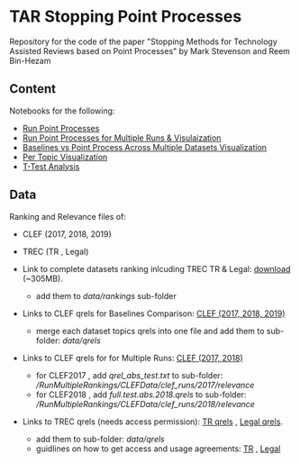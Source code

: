 # TAR Stopping Point Processes
Repository for the code of the paper "Stopping Methods for Technology Assisted Reviews based on Point Processes" by Mark Stevenson and Reem Bin-Hezam

## Content
Notebooks for the following:
- [Run Point Processes](https://github.com/ReemBinHezam/TAR_Stopping_Point_Processes/blob/main/run_TAR_stopping_PointProcesses.ipynb)
- [Run Point Processes for Multiple Runs & Visulaization](https://github.com/ReemBinHezam/TAR_Stopping_Point_Processes/blob/main/run_multiple_runs.ipynb)
- [Baselines vs Point Process Across Multiple Datasets Visualization](https://github.com/ReemBinHezam/TAR_Stopping_Point_Processes/blob/main/vis_all_datasets_with_baselines.ipynb)
- [Per Topic Visualization](https://github.com/ReemBinHezam/TAR_Stopping_Point_Processes/blob/main/vis_per_topic.ipynb)
- [T-Test Analysis](https://github.com/ReemBinHezam/TAR_Stopping_Point_Processes/blob/main/run_TTest_IPvsCX.ipynb)

## Data 
Ranking and Relevance files of: 
* CLEF (2017, 2018, 2019)
* TREC (TR , Legal)
* Link to complete datasets ranking inlcuding TREC TR & Legal: [download](https://drive.google.com/file/d/14x2fEPFDmox1_voHtF8QfhmnUyyNnzpP/view?usp=sharing) (~305MB). 
    * add them to *data/rankings* sub-folder
* Links to CLEF qrels for Baselines Comparison: [CLEF (2017, 2018, 2019)](https://github.com/dli1/auto-stop-tar)
   * merge each dataset topics qrels into one file and add them to sub-folder: *data/qrels* 

* Links to CLEF qrels for for Multiple Runs: [CLEF (2017, 2018)](https://github.com/CLEF-TAR/tar)
    * for CLEF2017 , add *qrel_abs_test.txt* to sub-folder: */RunMultipleRankings/CLEFData/clef_runs/2017/relevance* 
    * for CLEF2018 , add *full.test.abs.2018.qrels* to sub-folder: */RunMultipleRankings/CLEFData/clef_runs/2018/relevance*  

* Links to TREC qrels (needs access permission): [TR qrels](https://plg.uwaterloo.ca/~gvcormac/total-recall/2016/qrels/) , [Legal qrels](https://trec.nist.gov/data/legal/10/qrel_leg_int_2010_msg_post.txt). 
    * add them to sub-folder: *data/qrels* 
    * guidlines on how to get access and usage agreements: [TR](https://plg.uwaterloo.ca/~gvcormac/total-recall/2016/guidelines.html) , [Legal](https://trec-legal.umiacs.umd.edu/)


